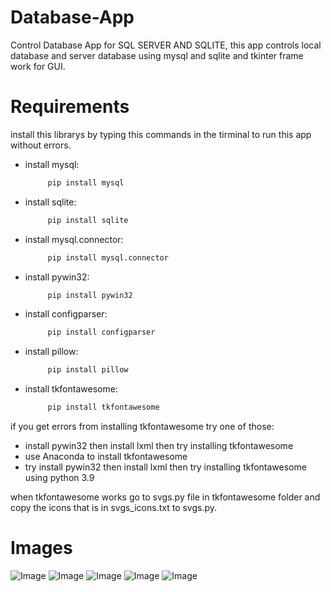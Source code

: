 # Database-App
Control Database App for SQL SERVER AND SQLITE, this app controls local database and server database using mysql and sqlite and tkinter frame work for GUI.

# Requirements
install this librarys by typing this commands in the tirminal to run this app without errors.

* install mysql:
   ```bash
        pip install mysql
* install sqlite:
   ```bash
        pip install sqlite
* install mysql.connector:
   ```bash
        pip install mysql.connector
* install pywin32:
   ```bash
        pip install pywin32
* install configparser:
   ```bash
        pip install configparser
* install pillow:
   ```bash
        pip install pillow
* install tkfontawesome:
   ```bash
        pip install tkfontawesome

if you get errors from installing tkfontawesome try one of those:
   * install pywin32 then install lxml then try installing tkfontawesome
   * use Anaconda to install tkfontawesome
   * try install pywin32 then install lxml then try installing tkfontawesome using python 3.9

when tkfontawesome works go to svgs.py file in tkfontawesome folder and copy the icons that is in svgs_icons.txt to svgs.py.

# Images
![Image](https://github.com/user-attachments/assets/437f0203-0274-46c4-8ea8-6a41303c4508)
![Image](https://github.com/user-attachments/assets/e71ca82b-e9c2-4562-8729-8fdc4287c8c5)
![Image](https://github.com/user-attachments/assets/f37b5300-33b8-46be-980d-4743ca4bf3fe)
![Image](https://github.com/user-attachments/assets/be8acd49-b4a3-4d3b-980c-848723671cfe)
![Image](https://github.com/user-attachments/assets/f618dd27-34e2-4dc0-8441-8438eba3294f)
